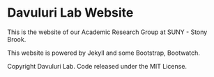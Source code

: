 # Davuluri Lab Website

This is the website of our Academic Research Group at SUNY - Stony Brook.

This website is powered by Jekyll and some Bootstrap, Bootwatch.

Copyright Davuluri Lab. Code released under the MIT License.
